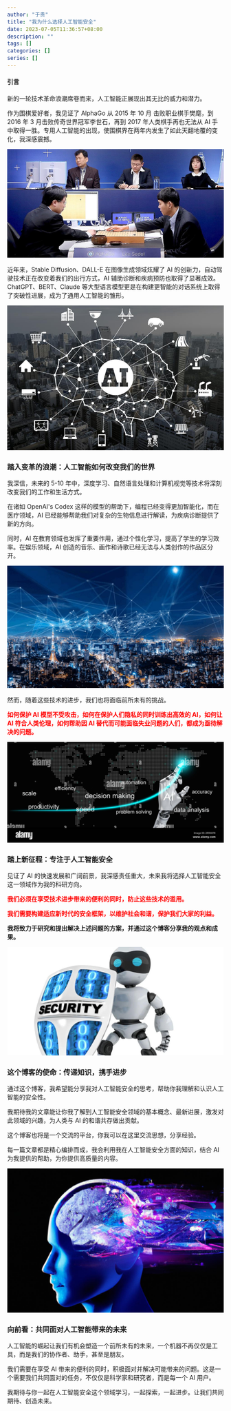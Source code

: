 ```yaml
---
author: "于贵"
title: "我为什么选择人工智能安全"
date: 2023-07-05T11:36:57+08:00
description: ""
tags: []
categories: []
series: []
---
```


#### 引言

新的一轮技术革命浪潮席卷而来，人工智能正展现出其无比的威力和潜力。

作为围棋爱好者，我见证了 AlphaGo 从 2015 年 10 月 击败职业棋手樊麾，到 2016 年 3 月击败传奇世界冠军李世石，再到 2017 年人类棋手再也无法从 AI 手中取得一胜。专用人工智能的出现，使围棋界在两年内发生了如此天翻地覆的变化，我深感震撼。

![alphago](images/alphago.jpg)

近年来，Stable Diffusion、DALL-E 在图像生成领域炫耀了 AI 的创新力，自动驾驶技术正在改变着我们的出行方式，AI 辅助诊断和疾病预防也取得了显著成效。ChatGPT、BERT、Claude 等大型语言模型更是在构建更智能的对话系统上取得了突破性进展，成为了通用人工智能的雏形。

![ai_techs](images/ai_techs.jpeg)

### 踏入变革的浪潮：人工智能如何改变我们的世界

我深信，未来的 5-10 年中，深度学习、自然语言处理和计算机视觉等技术将深刻改变我们的工作和生活方式。

在诸如 OpenAI's Codex 这样的模型的帮助下，编程已经变得更加智能化，而在医疗领域，AI 已经能够帮助我们对复杂的生物信息进行解读，为疾病诊断提供了新的方向。

同时，AI 在教育领域也发挥了重要作用，通过个性化学习，提高了学生的学习效率。在娱乐领域，AI 创造的音乐、画作和诗歌已经无法与人类创作的作品区分开。

![ai_changes_world](images/ai_changes_world.jpg)

然而，随着这些技术的进步，我们也将面临前所未有的挑战。

<font color='red'> **如何保护 AI 模型不受攻击，如何在保护人们隐私的同时训练出高效的 AI，如何让 AI 符合人类伦理，如何帮助因 AI 替代而可能面临失业问题的人们，都成为亟待解决的问题。**</font>

![rise_of_ai](images/rise_of_ai.jpg)

### 踏上新征程：专注于人工智能安全

见证了 AI 的快速发展和广阔前景，我深感责任重大，未来我将选择人工智能安全这一领域作为我的科研方向。

<font color='red'> **我们必须在享受技术进步带来的便利的同时，防止这些技术的滥用。**</font>

<font color='red'> **我们需要构建适应新时代的安全框架，以维护社会和谐，保护我们大家的利益。**</font>

**我将致力于研究和提出解决上述问题的方案，并通过这个博客分享我的观点和成果。**

![ai_security](images/ai_security.jpg)

### 这个博客的使命：传递知识，携手进步

通过这个博客，我希望能分享我对人工智能安全的思考，帮助你我理解和认识人工智能的安全性。

我期待我的文章能让你我了解到人工智能安全领域的基本概念、最新进展，激发对此领域的兴趣，为人类与 AI 的和谐共存做出贡献。

这个博客也将是一个交流的平台，你我可以在这里交流思想，分享经验。

每一篇文章都是精心编排而成，我会利用我在人工智能安全方面的知识，结合 AI 为我提供的帮助，为你提供高质量的内容。

![future_with_ai](images/future_with_ai.jpg)

### 向前看：共同面对人工智能带来的未来

人工智能的崛起让我们有机会塑造一个前所未有的未来，一个机器不再仅仅是工具，而是我们的协作者、助手，甚至是朋友。

我们需要在享受 AI 带来的便利的同时，积极面对并解决可能带来的问题。这是一个需要我们共同面对的任务，不仅仅是科学家和研究者，而是每一个 AI 用户。

我期待与你一起在人工智能安全这个领域学习，一起探索，一起进步。让我们共同期待、创造未来。

